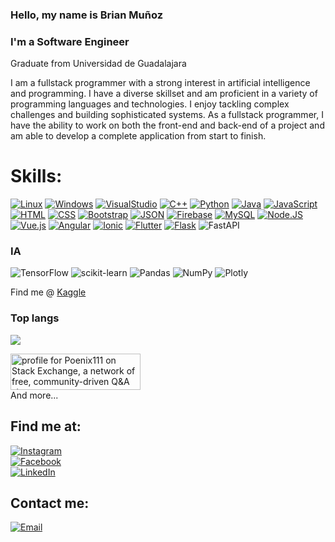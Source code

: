 ### Hello, my name is Brian Muñoz
### I'm a Software Engineer
Graduate from Universidad de Guadalajara


I am a fullstack programmer with a strong interest in artificial intelligence and programming. I have a diverse skillset and am proficient in a variety of programming languages and technologies. I enjoy tackling complex challenges and building sophisticated systems. As a fullstack programmer, I have the ability to work on both the front-end and back-end of a project and am able to develop a complete application from start to finish.

# Skills:
[![Linux](https://img.shields.io/badge/Linux-ebbb08?style=for-the-badge&logo=linux&logoColor=white&labelColor=101010)]()
[![Windows](https://img.shields.io/badge/Windows-2c7fd3?style=for-the-badge&logo=windows&logoColor=white&labelColor=101010)]()
[![VisualStudio](https://img.shields.io/badge/Visual_Studio-0076c6?style=for-the-badge&logo=visual-studio&logoColor=white&labelColor=101010)]()
[![C++](https://img.shields.io/badge/C++-6295cb?style=for-the-badge&logo=C%2B%2B&logoColor=white&labelColor=101010)]()
[![Python](https://img.shields.io/badge/Python-f7cc42?style=for-the-badge&logo=python&logoColor=white&labelColor=101010)]()
[![Java](https://img.shields.io/badge/Java-a21000?style=for-the-badge&logo=java&logoColor=white&labelColor=101010)]()
[![JavaScript](https://img.shields.io/badge/JavaScript-F7DF1E?style=for-the-badge&logo=javascript&logoColor=white&labelColor=101010)]()
[![HTML](https://img.shields.io/badge/HTML-e96227?style=for-the-badge&logo=HTML5&logoColor=white&labelColor=101010)]()
[![CSS](https://img.shields.io/badge/CSS-036db6?style=for-the-badge&logo=CSS3&logoColor=white&labelColor=101010)]()
[![Bootstrap](https://img.shields.io/badge/Bootstrap-533b78?style=for-the-badge&logo=bootstrap&logoColor=white&labelColor=101010)]()
[![JSON](https://img.shields.io/badge/JSON-797979?style=for-the-badge&logo=json&logoColor=white&labelColor=101010)]()
[![Firebase](https://img.shields.io/badge/Firebase-f5820d?style=for-the-badge&logo=firebase&logoColor=white&labelColor=101010)]()
[![MySQL](https://img.shields.io/badge/MySQL-4479A1?style=for-the-badge&logo=mysql&logoColor=white&labelColor=101010)]()
[![Node.JS](https://img.shields.io/badge/Node.JS-5faf47?style=for-the-badge&logo=node.js&logoColor=white&labelColor=101010)]()
[![Vue.js](https://img.shields.io/badge/vuejs-%2335495e.svg?style=for-the-badge&logo=vuedotjs&logoColor=%234FC08D)]()
[![Angular](https://img.shields.io/badge/Angular-bd002e?style=for-the-badge&logo=angular&logoColor=white&labelColor=101010)]()
[![Ionic](https://img.shields.io/badge/Ionic-4886f1?style=for-the-badge&logo=ionic&logoColor=white&labelColor=101010)]()
[![Flutter](https://img.shields.io/badge/Flutter-60bde6?style=for-the-badge&logo=flutter&logoColor=white&labelColor=101010)]()
[![Flask](https://img.shields.io/badge/Flask-000000?style=for-the-badge&logo=flask&logoColor=white)]()
![FastAPI](https://img.shields.io/badge/FastAPI-005571?style=for-the-badge&logo=fastapi)

### IA

![TensorFlow](https://img.shields.io/badge/TensorFlow-%23FF6F00.svg?style=for-the-badge&logo=TensorFlow&logoColor=white)
![scikit-learn](https://img.shields.io/badge/scikit--learn-%23F7931E.svg?style=for-the-badge&logo=scikit-learn&logoColor=white)
![Pandas](https://img.shields.io/badge/pandas-%23150458.svg?style=for-the-badge&logo=pandas&logoColor=white)
![NumPy](https://img.shields.io/badge/numpy-%23013243.svg?style=for-the-badge&logo=numpy&logoColor=white)
![Plotly](https://img.shields.io/badge/Plotly-%233F4F75.svg?style=for-the-badge&logo=plotly&logoColor=white)

Find me @ [Kaggle](https://www.kaggle.com/oklats)

### Top langs
[![](https://github-readme-stats.vercel.app/api/top-langs/?username=poenix111&theme=blue-green&layout=compact&langs_count=10)]()

<a href="https://stackexchange.com/users/11090674/poenix111"><img src="https://stackexchange.com/users/flair/11090674.png" width="208" height="58" alt="profile for Poenix111 on Stack Exchange, a network of free, community-driven Q&amp;A sites" title="profile for Poenix111 on Stack Exchange, a network of free, community-driven Q&amp;A sites" /></a>
</br>
And more...

## Find me at:

[![Instagram](https://img.shields.io/badge/Instagram-@brian.munoz.906-E4405F?style=for-the-badge&logo=instagram&logoColor=white&labelColor=101010)](https://www.instagram.com/brian.munoz.906/)
</br>
[![Facebook](https://img.shields.io/badge/Facebook-@Brian%20Mu%C3%B1oz-1877F2?style=for-the-badge&logo=facebook&logoColor=white&labelColor=101010)](https://www.facebook.com/brian.munoz.906/)
</br>
[![LinkedIn](https://img.shields.io/badge/LinkedIn-Brian%20Alejandro%20Muñoz%20Marin-0077B5?style=for-the-badge&logo=linkedin&logoColor=white&labelColor=101010)](https://www.linkedin.com/in/brian-mu%C3%B1oz1/)
</br>

## Contact me:

[![Email](https://img.shields.io/badge/brian.alex9902@gmail.com-my_personal_email-e34033?style=for-the-badge&logo=gmail&logoColor=white&labelColor=101010)](mailto:brian.alex9902@gmail.com)
</br>

